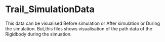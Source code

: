 # Trail_SimulationData

This data can be visualised Before simulation or After simulation or During the simulation. But,this files shows visualisation of the path data of the Rigidbody during the simuation.
